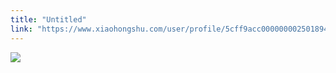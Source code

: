 ```yaml
---
title: "Untitled"
link: "https://www.xiaohongshu.com/user/profile/5cff9acc0000000025018949/"
---
```


<img src="http://sns-webpic-qc.xhscdn.com/202409111512/1fed6857a193c0940708072312662045/1040g008314fkfkoe6i0g5n7vjb69b2a911cgt0o!nc_n_nwebp_mw_1" /><br />
